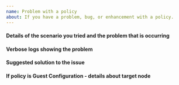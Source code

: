 ```yaml
---
name: Problem with a policy
about: If you have a problem, bug, or enhancement with a policy.
---
```

<!--
    Your feedback and support is greatly appreciated, thanks for contributing!

    ISSUE TITLE:
    Please prefix the issue title with the policy package name, e.g.
    'PolicyName: Short description of my issue'

    ISSUE DESCRIPTION (this template):
    Please provide information regarding your issue under each header below.
    Write N/A under any headers that do not apply to your issue, or if the
    information is not available.

    NOTE! Sensitive information should be obfuscated.

    PLEASE KEEP THE HEADERS.

    You may remove this comment block, and the other comment blocks,
    but please keep the headers.
-->
#### Details of the scenario you tried and the problem that is occurring

#### Verbose logs showing the problem

#### Suggested solution to the issue

#### If policy is Guest Configuration - details about target node
<!--
    Please provide as much as possible about the target node, for example
    edition, version, build and language.
    On OS with WMF 5.1 the following command can help get this information.

    Get-ComputerInfo -Property @(
        'OsName',
        'OsOperatingSystemSKU',
        'OSArchitecture',
        'WindowsVersion',
        'WindowsBuildLabEx',
        'OsLanguage',
        'OsMuiLanguages')

    Version and build of PowerShell the target node is running
    To help with this information, please run this command:
    $PSVersionTable
-->
